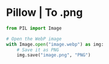 # Pillow | To .png

```python
from PIL import Image

# Open the WebP image
with Image.open("image.webp") as img:
    # Save it as PNG
    img.save("image.png", "PNG")
```